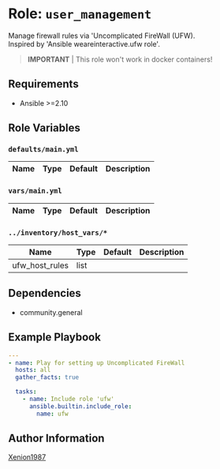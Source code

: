 # Role: `user_management`

Manage firewall rules via 'Uncomplicated FireWall (UFW).  
Inspired by 'Ansible weareinteractive.ufw role'.

> **IMPORTANT** | This role won't work in docker containers!

## Requirements

- Ansible >=2.10

## Role Variables

### `defaults/main.yml`

| Name | Type | Default | Description |
| ---- | ---- | ------- | ----------- |

### `vars/main.yml`

| Name | Type | Default | Description |
| ---- | ---- | ------- | ----------- |

### `../inventory/host_vars/*`

| Name           | Type | Default | Description |
| -------------- | ---- | ------- | ----------- |
| ufw_host_rules | list |         |             |

## Dependencies

- community.general

## Example Playbook

```yaml
---
- name: Play for setting up Uncomplicated FireWall
  hosts: all
  gather_facts: true

  tasks:
    - name: Include role 'ufw'
      ansible.builtin.include_role:
        name: ufw
```

## Author Information

[Xenion1987](https://github.com/Xenion1987)
